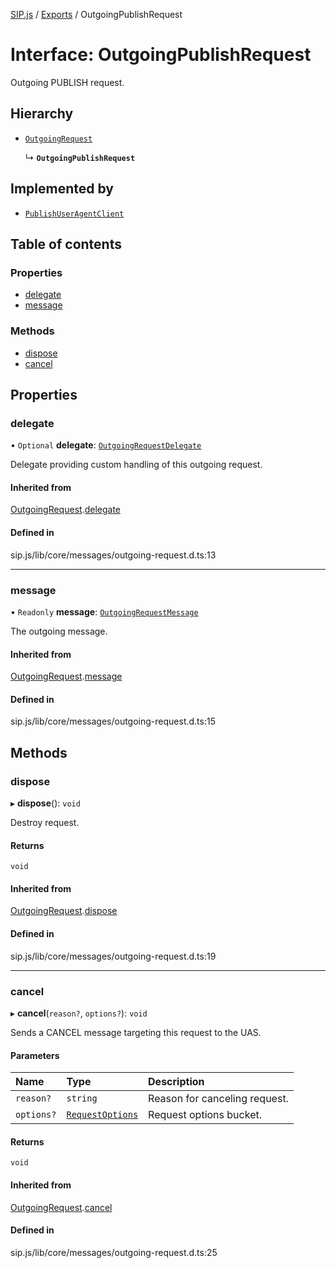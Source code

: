[SIP.js](../README.md) / [Exports](../modules.md) / OutgoingPublishRequest

# Interface: OutgoingPublishRequest

Outgoing PUBLISH request.

## Hierarchy

- [`OutgoingRequest`](OutgoingRequest.md)

  ↳ **`OutgoingPublishRequest`**

## Implemented by

- [`PublishUserAgentClient`](../classes/PublishUserAgentClient.md)

## Table of contents

### Properties

- [delegate](OutgoingPublishRequest.md#delegate)
- [message](OutgoingPublishRequest.md#message)

### Methods

- [dispose](OutgoingPublishRequest.md#dispose)
- [cancel](OutgoingPublishRequest.md#cancel)

## Properties

### delegate

• `Optional` **delegate**: [`OutgoingRequestDelegate`](OutgoingRequestDelegate.md)

Delegate providing custom handling of this outgoing request.

#### Inherited from

[OutgoingRequest](OutgoingRequest.md).[delegate](OutgoingRequest.md#delegate)

#### Defined in

sip.js/lib/core/messages/outgoing-request.d.ts:13

___

### message

• `Readonly` **message**: [`OutgoingRequestMessage`](../classes/OutgoingRequestMessage.md)

The outgoing message.

#### Inherited from

[OutgoingRequest](OutgoingRequest.md).[message](OutgoingRequest.md#message)

#### Defined in

sip.js/lib/core/messages/outgoing-request.d.ts:15

## Methods

### dispose

▸ **dispose**(): `void`

Destroy request.

#### Returns

`void`

#### Inherited from

[OutgoingRequest](OutgoingRequest.md).[dispose](OutgoingRequest.md#dispose)

#### Defined in

sip.js/lib/core/messages/outgoing-request.d.ts:19

___

### cancel

▸ **cancel**(`reason?`, `options?`): `void`

Sends a CANCEL message targeting this request to the UAS.

#### Parameters

| Name | Type | Description |
| :------ | :------ | :------ |
| `reason?` | `string` | Reason for canceling request. |
| `options?` | [`RequestOptions`](RequestOptions.md) | Request options bucket. |

#### Returns

`void`

#### Inherited from

[OutgoingRequest](OutgoingRequest.md).[cancel](OutgoingRequest.md#cancel)

#### Defined in

sip.js/lib/core/messages/outgoing-request.d.ts:25
